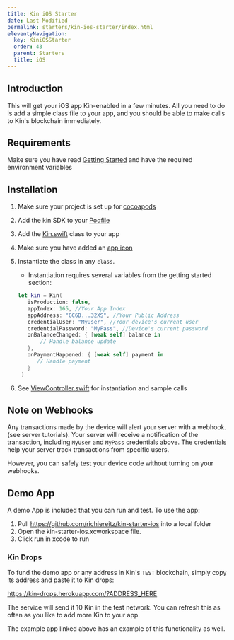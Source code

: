 ```yaml
---
title: Kin iOS Starter
date: Last Modified
permalink: starters/kin-ios-starter/index.html
eleventyNavigation:
  key: KiniOSStarter
  order: 43
  parent: Starters
  title: iOS
---
```



## Introduction

This will get your iOS app Kin-enabled in a few minutes. All you need to do is add a simple class file to your app, and you should be able to make calls to Kin's blockchain immediately.

## Requirements

Make sure you have read [Getting Started](/tutorials/getting-started/) and have the required environment variables

## Installation

1. Make sure your project is set up for [cocoapods](https://guides.cocoapods.org/using/using-cocoapods.html)
2. Add the kin SDK to your [Podfile](https://github.com/richiereitz/kin-starter-ios/blob/main/Podfile)
3. Add the [Kin.swift](https://github.com/richiereitz/kin-starter-ios/blob/main/kin-starter-ios/Kin.swift) class to your app
4. Make sure you have added an [app icon](https://developer.apple.com/tutorials/mac-catalyst/updating-the-app-icon)
5. Instantiate the class in any `class`.
   - Instantiation requires several variables from the getting started section:
   ```swift 
   let kin = Kin(
      isProduction: false,
      appIndex: 165, //Your App Index
      appAddress: "GC6D...32XS", //Your Public Address
      credentialUser: "MyUser", //Your device's current user
      credentialPassword: "MyPass", //Device's current password
      onBalanceChanged: { [weak self] balance in
          // Handle balance update
      },
      onPaymentHappened: { [weak self] payment in
         // Handle payment
      }
    )
    ```
   
6. See [ViewController.swift](https://github.com/richiereitz/kin-starter-ios/blob/main/kin-starter-ios/ViewController.swift) for instantiation and sample calls

## Note on Webhooks

Any transactions made by the device will alert your server with a webhook. (see server tutorials). Your server will receive a notification of the transaction, including `MyUser` and `MyPass` credentials above. The credentials help your server track transactions from specific users.

However, you can safely test your device code without turning on your webhooks.

## Demo App

A demo App is included that you can run and test. To use the app:

1. Pull https://github.com/richiereitz/kin-starter-ios into a local folder
2. Open the kin-starter-ios.xcworkspace file.
3. Click run in xcode to run

### Kin Drops

To fund the demo app or any address in Kin's `TEST` blockchain, simply copy its address and paste it to Kin drops:

https://kin-drops.herokuapp.com/?ADDRESS_HERE

The service will send it 10 Kin in the test network. You can refresh this as often as you like to add more Kin to your app.

The example app linked above has an example of this functionality as well.

